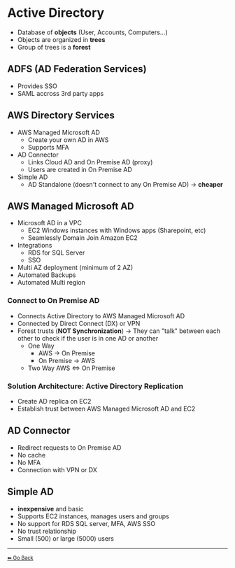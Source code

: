# Active Directory

* Database of **objects** (User, Accounts, Computers...)
* Objects are organized in **trees**
* Group of trees is a **forest**

## ADFS (AD Federation Services)
* Provides SSO
* SAML accross 3rd party apps

## AWS Directory Services
* AWS Managed Microsoft AD
  * Create your own AD in AWS
  * Supports MFA
* AD Connector
  * Links Cloud AD and On Premise AD (proxy)
  * Users are created in On Premise AD
* Simple AD
  * AD Standalone (doesn't connect to any On Premise AD) -> **cheaper**

## AWS Managed Microsoft AD
* Microsoft AD in a VPC
  * EC2 Windows instances with Windows apps (Sharepoint, etc)
  * Seamlessly Domain Join Amazon EC2
* Integrations
  * RDS for SQL Server
  * SSO
* Multi AZ deployment (minimum of 2 AZ)
* Automated Backups
* Automated Multi region

### Connect to On Premise AD
* Connects Active Directory to AWS Managed Microsoft AD
* Connected by Direct Connect (DX) or VPN
* Forest trusts (**NOT Synchronization**) -> They can "talk" between each other to check if the user is in one AD or another
  * One Way
    * AWS -> On Premise
    * On Premise -> AWS
  * Two Way
    AWS <=> On Premise

### Solution Architecture: Active Directory Replication
* Create AD replica on EC2
* Establish trust between AWS Managed Microsoft AD and EC2

## AD Connector
* Redirect requests to On Premise AD
* No cache
* No MFA
* Connection with VPN or DX

## Simple AD
* **inexpensive** and basic
* Supports EC2 instances, manages users and groups
* No support for RDS SQL server, MFA, AWS SSO
* No trust relationship
* Small (500) or large (5000) users

---

[<small>⬅ Go Back</small>](./index.md)